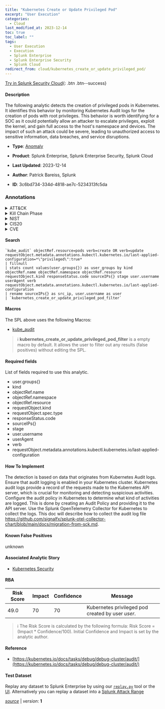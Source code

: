 ```yaml
---
title: "Kubernetes Create or Update Privileged Pod"
excerpt: "User Execution"
categories:
  - Cloud
last_modified_at: 2023-12-14
toc: true
toc_label: ""
tags:
  - User Execution
  - Execution
  - Splunk Enterprise
  - Splunk Enterprise Security
  - Splunk Cloud
redirect_from: cloud/kubernetes_create_or_update_privileged_pod/
---
```




[Try in Splunk Security Cloud](https://www.splunk.com/en_us/cyber-security.html){: .btn .btn--success}

#### Description

The following analytic detects the creation of privileged pods in Kubernetes. It identifies this behavior by monitoring Kubernetes Audit logs for the creation of pods with root privileges. This behavior is worth identifying for a SOC as it could potentially allow an attacker to escalate privileges, exploit the kernel, and gain full access to the host&#39;s namespace and devices. The impact of such an attack could be severe, leading to unauthorized access to sensitive information, data breaches, and service disruptions.

- **Type**: [Anomaly](https://github.com/splunk/security_content/wiki/Detection-Analytic-Types)
- **Product**: Splunk Enterprise, Splunk Enterprise Security, Splunk Cloud

- **Last Updated**: 2023-12-14
- **Author**: Patrick Bareiss, Splunk
- **ID**: 3c6bd734-334d-4818-ae7c-5234313fc5da

### Annotations
<details>
  <summary>ATT&CK</summary>

<div markdown="1">

#### [ATT&CK](https://attack.mitre.org/)

| ID          | Technique   | Tactic         |
| ----------- | ----------- |--------------- |
| [T1204](https://attack.mitre.org/techniques/T1204/) | User Execution | Execution |

</div>
</details>


<details>
  <summary>Kill Chain Phase</summary>

<div markdown="1">

* Installation


</div>
</details>


<details>
  <summary>NIST</summary>

<div markdown="1">

* DE.AE



</div>
</details>

<details>
  <summary>CIS20</summary>

<div markdown="1">

* CIS 13



</div>
</details>

<details>
  <summary>CVE</summary>

<div markdown="1">


</div>
</details>


#### Search

```
`kube_audit` objectRef.resource=pods verb=create OR verb=update requestObject.metadata.annotations.kubectl.kubernetes.io/last-applied-configuration=*\"privileged\":true* 
| fillnull 
| stats count values(user.groups{}) as user_groups by kind objectRef.name objectRef.namespace objectRef.resource requestObject.kind responseStatus.code sourceIPs{} stage user.username userAgent verb requestObject.metadata.annotations.kubectl.kubernetes.io/last-applied-configuration 
| rename sourceIPs{} as src_ip, user.username as user 
| `kubernetes_create_or_update_privileged_pod_filter` 
```

#### Macros
The SPL above uses the following Macros:
* [kube_audit](https://github.com/splunk/security_content/blob/develop/macros/kube_audit.yml)

> :information_source:
> **kubernetes_create_or_update_privileged_pod_filter** is a empty macro by default. It allows the user to filter out any results (false positives) without editing the SPL.



#### Required fields
List of fields required to use this analytic.
* user.groups{}
* kind
* objectRef.name
* objectRef.namespace
* objectRef.resource
* requestObject.kind
* requestObject.spec.type
* responseStatus.code
* sourceIPs{}
* stage
* user.username
* userAgent
* verb
* requestObject.metadata.annotations.kubectl.kubernetes.io/last-applied-configuration



#### How To Implement
The detection is based on data that originates from Kubernetes Audit logs. Ensure that audit logging is enabled in your Kubernetes cluster. Kubernetes audit logs provide a record of the requests made to the Kubernetes API server, which is crucial for monitoring and detecting suspicious activities. Configure the audit policy in Kubernetes to determine what kind of activities are logged. This is done by creating an Audit Policy and providing it to the API server. Use the Splunk OpenTelemetry Collector for Kubernetes to collect the logs. This doc will describe how to collect the audit log file https://github.com/signalfx/splunk-otel-collector-chart/blob/main/docs/migration-from-sck.md.
#### Known False Positives
unknown

#### Associated Analytic Story
* [Kubernetes Security](/stories/kubernetes_security)




#### RBA

| Risk Score  | Impact      | Confidence   | Message      |
| ----------- | ----------- |--------------|--------------|
| 49.0 | 70 | 70 | Kubernetes privileged pod created by user $user$. |


> :information_source:
> The Risk Score is calculated by the following formula: Risk Score = (Impact * Confidence/100). Initial Confidence and Impact is set by the analytic author.


#### Reference

* [https://kubernetes.io/docs/tasks/debug/debug-cluster/audit/](https://kubernetes.io/docs/tasks/debug/debug-cluster/audit/)



#### Test Dataset
Replay any dataset to Splunk Enterprise by using our [`replay.py`](https://github.com/splunk/attack_data#using-replaypy) tool or the [UI](https://github.com/splunk/attack_data#using-ui).
Alternatively you can replay a dataset into a [Splunk Attack Range](https://github.com/splunk/attack_range#replay-dumps-into-attack-range-splunk-server)




[*source*](https://github.com/splunk/security_content/tree/develop/detections/cloud/kubernetes_create_or_update_privileged_pod.yml) \| *version*: **1**